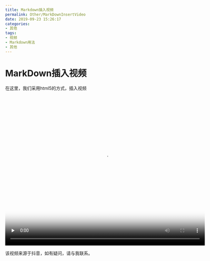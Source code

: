 ```yaml
---
title: Markdown插入视频
permalink: Other/MarkDownInsertVideo
date: 2019-09-23 15:26:17
categories:
- 其他
tags:
- 视频
- Markdown用法
- 其他
---
```

# MarkDown插入视频

在这里，我们采用html5的方式，插入视频

<video id="video" controls="controls" controlslist="nodownload"  width="640" height="480" preload="none" poster="/blog/img/video/poster.png">
      <source id="mp4" src="/blog/video/1122.mp4" type="video/mp4">
</video>

该视频来源于抖音，如有疑问，请与我联系。